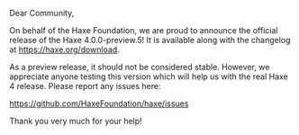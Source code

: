 Dear Community,

On behalf of the Haxe Foundation, we are proud to announce the official release of the Haxe 4.0.0-preview.5! It is available along with the changelog at https://haxe.org/download.

As a preview release, it should not be considered stable. However, we appreciate anyone testing this version which will help us with the real Haxe 4 release. Please report any issues here:

<https://github.com/HaxeFoundation/haxe/issues>

Thank you very much for your help!
